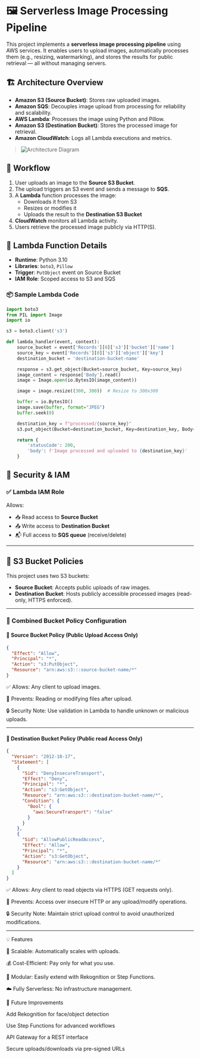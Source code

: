 # 🖼️ Serverless Image Processing Pipeline

This project implements a **serverless image processing pipeline** using AWS services. It enables users to upload images, automatically processes them (e.g., resizing, watermarking), and stores the results for public retrieval — all without managing servers.

## 🏗️ Architecture Overview

- **Amazon S3 (Source Bucket)**: Stores raw uploaded images.
- **Amazon SQS**: Decouples image upload from processing for reliability and scalability.
- **AWS Lambda**: Processes the image using Python and Pillow.
- **Amazon S3 (Destination Bucket)**: Stores the processed image for retrieval.
- **Amazon CloudWatch**: Logs all Lambda executions and metrics.

> ![Architecture Diagram](https://private-user-images.githubusercontent.com/141506830/448830574-442d10fc-d42c-40ed-b058-bf037b4099a7.png?jwt=eyJhbGciOiJIUzI1NiIsInR5cCI6IkpXVCJ9.eyJpc3MiOiJnaXRodWIuY29tIiwiYXVkIjoicmF3LmdpdGh1YnVzZXJjb250ZW50LmNvbSIsImtleSI6ImtleTUiLCJleHAiOjE3NDg1MjI2MzgsIm5iZiI6MTc0ODUyMjMzOCwicGF0aCI6Ii8xNDE1MDY4MzAvNDQ4ODMwNTc0LTQ0MmQxMGZjLWQ0MmMtNDBlZC1iMDU4LWJmMDM3YjQwOTlhNy5wbmc_WC1BbXotQWxnb3JpdGhtPUFXUzQtSE1BQy1TSEEyNTYmWC1BbXotQ3JlZGVudGlhbD1BS0lBVkNPRFlMU0E1M1BRSzRaQSUyRjIwMjUwNTI5JTJGdXMtZWFzdC0xJTJGczMlMkZhd3M0X3JlcXVlc3QmWC1BbXotRGF0ZT0yMDI1MDUyOVQxMjM4NThaJlgtQW16LUV4cGlyZXM9MzAwJlgtQW16LVNpZ25hdHVyZT1mNDY4MDA0NmEyOTYzOGQwZDAwZWRkODNkMDMxZDM3N2E1ZGEzYzQ0YjE3MjJjYjI0MTNkMjk4Y2U3MDFkNDZlJlgtQW16LVNpZ25lZEhlYWRlcnM9aG9zdCJ9.aOx6qkzK-ZK2z_JF4gzhQgMfb72lwZVkmQYb7KM73_Q)

## 🔁 Workflow

1. User uploads an image to the **Source S3 Bucket**.
2. The upload triggers an S3 event and sends a message to **SQS**.
3. A **Lambda** function processes the image:
   - Downloads it from S3
   - Resizes or modifies it
   - Uploads the result to the **Destination S3 Bucket**
4. **CloudWatch** monitors all Lambda activity.
5. Users retrieve the processed image publicly via HTTP(S).

## 🧠 Lambda Function Details

- **Runtime**: Python 3.10
- **Libraries**: `boto3`, `Pillow`
- **Trigger**: `PutObject` event on Source Bucket
- **IAM Role**: Scoped access to S3 and SQS

### 📦 Sample Lambda Code

```python
import boto3
from PIL import Image
import io

s3 = boto3.client('s3')

def lambda_handler(event, context):
    source_bucket = event['Records'][0]['s3']['bucket']['name']
    source_key = event['Records'][0]['s3']['object']['key']
    destination_bucket = 'destination-bucket-name'

    response = s3.get_object(Bucket=source_bucket, Key=source_key)
    image_content = response['Body'].read()
    image = Image.open(io.BytesIO(image_content))

    image = image.resize((300, 300))  # Resize to 300x300

    buffer = io.BytesIO()
    image.save(buffer, format="JPEG")
    buffer.seek(0)

    destination_key = f"processed/{source_key}"
    s3.put_object(Bucket=destination_bucket, Key=destination_key, Body=buffer, ContentType='image/jpeg')

    return {
        'statusCode': 200,
        'body': f'Image processed and uploaded to {destination_key}'
    }

```

## 🔐 Security & IAM

### ✅ Lambda IAM Role

Allows:

- 📥 Read access to **Source Bucket**
- 📤 Write access to **Destination Bucket**
- 📬 Full access to **SQS queue** (receive/delete)

---


## 📜 S3 Bucket Policies

This project uses two S3 buckets:

- **Source Bucket**: Accepts public uploads of raw images.
- **Destination Bucket**: Hosts publicly accessible processed images (read-only, HTTPS enforced).

---

### 🔐 Combined Bucket Policy Configuration

#### 🔹 Source Bucket Policy (Public Upload Access Only)

```json
{
  "Effect": "Allow",
  "Principal": "*",
  "Action": "s3:PutObject",
  "Resource": "arn:aws:s3:::source-bucket-name/*"
}
```
✅ Allows: Any client to upload images.

🚫 Prevents: Reading or modifying files after upload.

🔒 Security Note: Use validation in Lambda to handle unknown or malicious uploads.

---

#### 🔹 Destination Bucket Policy (Public read Access Only)

```json
{
  "Version": "2012-10-17",
  "Statement": [
    {
      "Sid": "DenyInsecureTransport",
      "Effect": "Deny",
      "Principal": "*",
      "Action": "s3:GetObject",
      "Resource": "arn:aws:s3:::destination-bucket-name/*",
      "Condition": {
        "Bool": {
          "aws:SecureTransport": "false"
        }
      }
    },
    {
      "Sid": "AllowPublicReadAccess",
      "Effect": "Allow",
      "Principal": "*",
      "Action": "s3:GetObject",
      "Resource": "arn:aws:s3:::destination-bucket-name/*"
    }
  ]
}

```
✅ Allows: Any client to read objects via HTTPS (GET requests only).

🚫 Prevents: Access over insecure HTTP or any upload/modify operations.

🔒 Security Note: Maintain strict upload control to avoid unauthorized modifications.

---


💡 Features

🔄 Scalable: Automatically scales with uploads.

💰 Cost-Efficient: Pay only for what you use.

🧩 Modular: Easily extend with Rekognition or Step Functions.

☁️ Fully Serverless: No infrastructure management.

🚀 Future Improvements

Add Rekognition for face/object detection

Use Step Functions for advanced workflows

API Gateway for a REST interface

Secure uploads/downloads via pre-signed URLs
